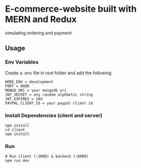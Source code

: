 # E-commerce-website built with MERN and Redux
simulating ordering and payment

## Usage

### Env Variables

Create a .env file in root folder and add the following

```
NODE_ENV = development
PORT = 8080
MONGO_URI = your mongodb uri
JWT_SECRET = any random alphbetic string
JWT_EXPIRES = 24d
PAYPAL_CLIENT_ID = your paypal client id
```

### Install Dependencies (client and server)

```
npm install
cd client
npm install
```

### Run

```
# Run client (:3000) & backend (:8080)
npm run dev
```
